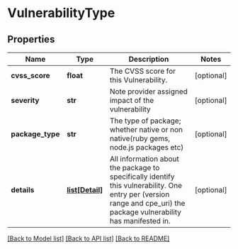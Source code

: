# VulnerabilityType

## Properties
Name | Type | Description | Notes
------------ | ------------- | ------------- | -------------
**cvss_score** | **float** | The CVSS score for this Vulnerability. | [optional] 
**severity** | **str** | Note provider assigned impact of the vulnerability | [optional] 
**package_type** | **str** | The type of package; whether native or non native(ruby gems, node.js packages etc) | [optional] 
**details** | [**list[Detail]**](Detail.md) | All information about the package to specifically identify this vulnerability. One entry per (version range and cpe_uri) the package vulnerability has manifested in. | [optional] 

[[Back to Model list]](../README.md#documentation-for-models) [[Back to API list]](../README.md#documentation-for-api-endpoints) [[Back to README]](../README.md)


